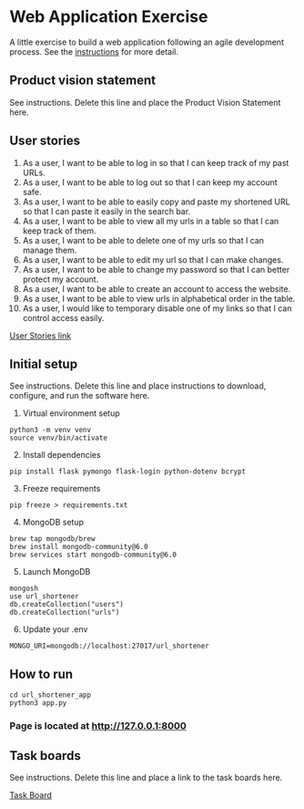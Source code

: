 # Web Application Exercise

A little exercise to build a web application following an agile development process. See the [instructions](instructions.md) for more detail.

## Product vision statement

See instructions. Delete this line and place the Product Vision Statement here.

## User stories

1. As a user, I want to be able to log in so that I can keep track of my past URLs.
2. As a user, I want to be able to log out so that I can keep my account safe.
3. As a user, I want to be able to easily copy and paste my shortened URL so that I can paste it easily  in the search bar.
4. As a user, I want to be able to view all my urls in a table so that I can keep track of them.
5. As a user, I want to be able to delete one of my urls so that I can manage them.
6. As a user, I want to be able to edit my url so that I can make changes.
7. As a user, I want to be able to change my password so that I can better protect my account.
8. As a user, I want to be able to create an account to access the website.
9. As a user, I want to be able to view urls in alphabetical order in the table.
10. As a user, I would like to temporary disable one of my links so that I can control access easily.

[User Stories link]()

## Initial setup

See instructions. Delete this line and place instructions to download, configure, and run the software here.

1. Virtual environment setup
```
python3 -m venv venv
source venv/bin/activate
```

2. Install dependencies
```
pip install flask pymongo flask-login python-dotenv bcrypt
```

3. Freeze requirements
```
pip freeze > requirements.txt
```

4. MongoDB setup
```
brew tap mongodb/brew
brew install mongodb-community@6.0
brew services start mongodb-community@6.0
```

5. Launch MongoDB
```
mongosh
use url_shortener
db.createCollection("users")
db.createCollection("urls")
```

6. Update your .env
```
MONGO_URI=mongodb://localhost:27017/url_shortener
```


## How to run
```
cd url_shortener_app
python3 app.py
```

### Page is located at http://127.0.0.1:8000


## Task boards

See instructions. Delete this line and place a link to the task boards here.

[Task Board](https://github.com/orgs/software-students-spring2025/projects/7)